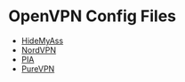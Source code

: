 # OpenVPN Config Files


* [HideMyAss](https://support.hidemyass.com/hc/en-us/articles/202721966-I-need-the-config-files-ovpn-for-setting-up-HMA-Pro-VPN-on-my-router-smartphone-etc-Where-can-I-get-them-)
* [NordVPN](https://nordvpn.com/servers/tools/)
* [PIA](https://www.privateinternetaccess.com/helpdesk/kb/articles/where-can-i-find-your-ovpn-files)
* [PureVPN](https://support.purevpn.com/openvpn-files)
